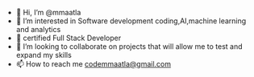 - 👋 Hi, I’m @mmaatla
- 👀 I’m interested in Software development coding,AI,machine learning and analytics
- 🌱 certified Full Stack Developer
- 💞️ I’m looking to collaborate on projects that will allow me to test and expand my skills
- 📫 How to reach me codemmaatla@gmail.com

<!---
mmaatla/mmaatla is a ✨ special ✨ repository because its `README.md` (this file) appears on your GitHub profile.
You can click the Preview link to take a look at your changes.
--->
